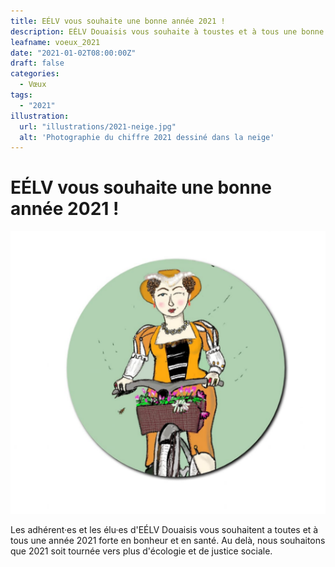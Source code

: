 ```yaml
---
title: EÉLV vous souhaite une bonne année 2021 !
description: EÉLV Douaisis vous souhaite à toustes et à tous une bonne année 2021 !
leafname: voeux_2021
date: "2021-01-02T08:00:00Z"
draft: false
categories:
  - Vœux
tags:
  - "2021"
illustration:
  url: "illustrations/2021-neige.jpg"
  alt: 'Photographie du chiffre 2021 dessiné dans la neige'
---
```


# EÉLV vous souhaite une bonne année 2021 !

![Dessin de Marie Cagenon en vélo](/public/illustrations/mme-gayant-velo.png "🖼➡️")

Les adhérent·es et les élu·es d'EÉLV Douaisis vous souhaitent a toutes et à tous une année 2021 forte en bonheur et en santé. Au delà, nous souhaitons que 2021 soit tournée vers plus d'écologie et de justice sociale.

